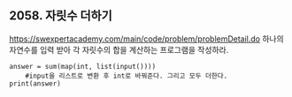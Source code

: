 ## 2058. 자릿수 더하기
https://swexpertacademy.com/main/code/problem/problemDetail.do
하나의 자연수를 입력 받아 각 자릿수의 합을 계산하는 프로그램을 작성하라.

```
answer = sum(map(int, list(input())))
    #input을 리스트로 변환 후 int로 바꿔준다. 그리고 모두 더한다.
print(answer)

